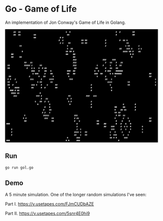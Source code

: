 # Go - Game of Life

An implementation of Jon Conway's Game of Life in Golang.

![/screenshot.png](/screenshot.png)

## Run

```bash
go run gol.go
```

## Demo

A 5 minute simulation. One of the longer random simulations I've seen:

Part I.  https://v.usetapes.com/FJmCUDbAZE

Part II. https://v.usetapes.com/5snr4E0hi9
